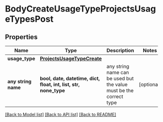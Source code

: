 # BodyCreateUsageTypeProjectsUsageTypesPost


## Properties
Name | Type | Description | Notes
------------ | ------------- | ------------- | -------------
**usage_type** | [**ProjectsUsageTypeCreate**](ProjectsUsageTypeCreate.md) |  | 
**any string name** | **bool, date, datetime, dict, float, int, list, str, none_type** | any string name can be used but the value must be the correct type | [optional]

[[Back to Model list]](../README.md#documentation-for-models) [[Back to API list]](../README.md#documentation-for-api-endpoints) [[Back to README]](../README.md)


